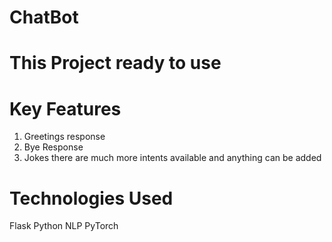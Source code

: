 # ChatBot
# This Project ready to use
# Key Features
1. Greetings response
2. Bye Response
3. Jokes
there are much more intents available and anything can be added

# Technologies Used
Flask
Python 
NLP
PyTorch 
